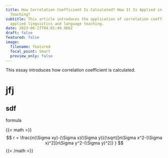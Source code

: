 ```yaml
---
title: How Correlation Coefficient Is Calculated? How It Is Applied in Language
  Teaching?
subtitle: This article introduces the application of correlation coefficient in
  applied linguistics and language teaching.
date: 2023-06-27T04:01:49.966Z
draft: false
featured: false
image:
  filename: featured
  focal_point: Smart
  preview_only: false
---
```

T﻿his essay introduces how correlation coefficient is calculated.

# j﻿fj

## s﻿df

f﻿ormula

{{< math >}}
$$
r = \frac{n(\Sigma xy)-(\Sigma x)(\Sigma y)}{\sqrt{[n\Sigma x^2-(\Sigma x)^2][n\Sigma y^2-(\Sigma y)^2]} }  
$$
{{< /math >}}
